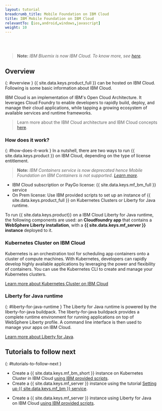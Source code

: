 ```yaml
---
layout: tutorial
breadcrumb_title: Mobile Foundation on IBM Cloud
title: IBM Mobile Foundation on IBM Cloud
relevantTo: [ios,android,windows,javascript]
weight: 10
---
```

<!-- NLS_CHARSET=UTF-8 -->
<br/><br/>
> **Note:** *IBM Bluemix is now IBM Cloud. To know more, see [here](https://www.ibm.com/blogs/bluemix/2017/10/bluemix-is-now-ibm-cloud/).*

## Overview
{: #overview }
{{ site.data.keys.product_full }} can be hosted on IBM Cloud. Following is some basic information about IBM Cloud.

IBM Cloud is an implementation of IBM's Open Cloud Architecture. It leverages Cloud Foundry to enable developers to rapidly build, deploy, and manage their cloud applications, while tapping a growing ecosystem of available services and runtime frameworks.

> Learn more about the IBM Cloud architecture and IBM Cloud concepts [here](https://console.bluemix.net/docs/overview/ibm-cloud.html#overview).

### How does it work?
{: #how-does-it-work }
In a nutshell, there are two ways to run {{ site.data.keys.product }} on IBM Cloud, depending on the type of license entitlement.

> **Note:** *IBM Containers service is now deprecated hence Mobile Foundation on IBM Containers is not supported. [Learn more](https://www.ibm.com/blogs/bluemix/2017/07/deprecation-single-scalable-group-container-service-bluemix-public/).*

* IBM Cloud subscription or PayGo license: {{ site.data.keys.mf_bm_full }} service
* On Prem license: Use IBM provided scripts to set up an instance of {{ site.data.keys.product_full }} on Kubernetes Clusters or Liberty for Java runtime.

<!--To run {{ site.data.keys.product }} on Bluemix IBM Containers, several components must interact with one another: the first component is an **image** that contains a **Linux distribution with a WebSphere Liberty installation**, with a **{{ site.data.keys.mf_server }} instance** deployed to it. The image is then stored inside an **IBM Container**, and the IBM Container is managed by **Bluemix**.-->

To run {{ site.data.keys.product}} on a IBM Cloud Liberty for Java runtime, the following components are used: an **Cloudfoundry app** that contains a **WebSphere Liberty installation**, with a **{{ site.data.keys.mf_server }} instance** deployed to it.

### Kubernetes Cluster on IBM Cloud
Kubernetes is an orchestration tool for scheduling app containers onto a cluster of compute machines. With Kubernetes, developers can rapidly develop highly available applications by leveraging the power and flexibility of containers.
You can use the Kubernetes CLI to create and manage your Kubernetes clusters.

[Learn more about Kubernetes Cluster on IBM Cloud](https://console.bluemix.net/docs/containers/cs_tutorials.html#cs_tutorials)

<!--### IBM Containers
{: #ibm-containers }
IBM Containers are objects that are used to run images in a hosted cloud environment. IBM Containers hold everything that an app needs to run.

IBM Container infrastructure includes a private registry for your images, so that you can upload, store, and retrieve them. You can make those images available for Bluemix to manage them. A command line interface is then used to manage your containers on Bluemix - More on this in the following tutorials.

[Learn more about IBM Containers](https://www.ng.bluemix.net/docs/containers/container_index.html).-->

### Liberty for Java runtime
{: #liberty-for-java-runtime }
The Liberty for Java runtime is powered by the liberty-for-java buildpack. The liberty-for-java buildpack provides a complete runtime environment for running applications on top of WebSphere Liberty profile. A command line interface is then used to manage your apps on IBM Cloud.

[Learn more about Liberty for Java](https://console.bluemix.net/docs/runtimes/liberty/index.html).


## Tutorials to follow next
{: #tutorials-to-follow-next }

* Create a {{ site.data.keys.mf_bm_short }} instance on Kubernetes Cluster in IBM Cloud [using IBM provided scripts](mobilefirst-server-using-kubernetes/).
* Create a {{ site.data.keys.mf_server }} instance using the tutorial [Setting up {{ site.data.keys.mf_bm }} service](using-mobile-foundation/).
<!--* Create a {{ site.data.keys.mf_server }} instance on Bluemix [using IBM provided scripts](mobilefirst-server-using-scripts/) using IBM Containers.-->
* Create a {{ site.data.keys.mf_server }} instance using Liberty for Java on IBM Cloud [using IBM provided scripts](mobilefirst-server-using-scripts-lbp/).
